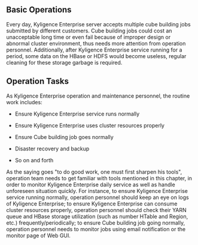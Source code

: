 ## Basic Operations
Every day, Kyligence Enterprise server accepts multiple cube building jobs submitted by different customers. Cube building jobs could cost an unacceptable long time or even fail because of improper design or abnormal cluster environment, thus needs more attention from operation personnel. Additionally, after Kyligence Enterprise service running for a period, some data on the HBase or HDFS would become useless, regular cleaning for these storage garbage is required.

## Operation Tasks

As Kyligence Enterprise operation and maintenance personnel, the routine work includes:
* Ensure Kyligence Enterprise service runs normally

* Ensure Kyligence Enterprise uses cluster resources properly

* Ensure Cube building job goes normally

* Disaster recovery and backup

* So on and forth


As the saying goes "to do good work, one must first sharpen his tools", operation team needs to get familiar with tools mentioned in this chapter, in order to monitor Kyligence Enterprise daily service as well as handle unforeseen situation quickly. For instance, to ensure Kyligence Enterprise service running normally, operation personnel should keep an eye on logs of Kyligence Enterprise; to ensure Kyligence Enterprise can consume cluster resources properly, operation personnel should check their YARN queue and HBase storage utilization (such as number HTable and Region, etc.) frequently/periodically; to ensure Cube building job going normally, operation personnel needs to monitor jobs using email notification or the monitor page of Web GUI.
